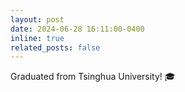 ```yaml
---
layout: post
date: 2024-06-28 16:11:00-0400
inline: true
related_posts: false
---
```


Graduated from Tsinghua University! 🎓
